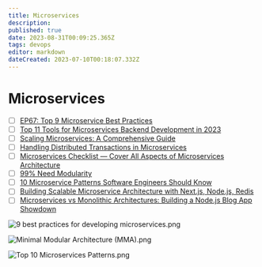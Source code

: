 ```yaml
---
title: Microservices
description: 
published: true
date: 2023-08-31T00:09:25.365Z
tags: devops
editor: markdown
dateCreated: 2023-07-10T00:18:07.332Z
---
```


# Microservices
- [ ] [EP67: Top 9 Microservice Best Practices](https://blog.bytebytego.com/p/ep67-top-9-microservice-best-practices?utm_source=profile&utm_medium=reader2)
- [ ] [Top 11 Tools for Microservices Backend Development in 2023](https://python.plainenglish.io/top-11-tools-for-microservices-backend-development-in-2023-3d9cdd61ef10)
- [ ] [Scaling Microservices: A Comprehensive Guide](https://medium.com/cloud-native-daily/scaling-microservices-a-comprehensive-guide-200737d75d62)
- [ ] [Handling Distributed Transactions in Microservices](https://blog.bitsrc.io/distributed-transactions-in-microservices-d07aba281f90)
- [ ] [Microservices Checklist — Cover All Aspects of Microservices Architecture](https://medium.com/design-microservices-architecture-with-patterns/microservices-checklist-cover-all-aspects-of-microservices-architecture-e3243fe1a53f)
- [ ] [99% Need Modularity](https://medium.com/qe-unit/99-need-modularity-30e6da3c73fc)
- [ ] [10 Microservice Patterns Software Engineers Should Know](https://medium.com/cloud-native-daily/10-microservice-patterns-software-engineer-should-know-c143443a4f2a)
- [ ] [Building Scalable Microservice Architecture with Next.js, Node.js, Redis](https://mostafizur99.medium.com/building-scalable-microservice-architecture-with-next-js-node-js-redis-bec0e737f758)
- [ ] [Microservices vs Monolithic Architectures: Building a Node.js Blog App Showdown](https://smit90.medium.com/microservices-vs-monolithic-architectures-building-a-node-js-blog-app-showdown-%EF%B8%8F-a45136446d2b)

![9 best practices for developing microservices.png](http://192.168.25.60:8000/files/file_storage/cdd13086.png)

![Minimal Modular Architecture (MMA).png](http://192.168.25.60:8000/files/file_storage/66792aa2.png)

![Top 10 Microservices Patterns.png](http://192.168.25.60:8000/files/file_storage/6cec346a.png)
